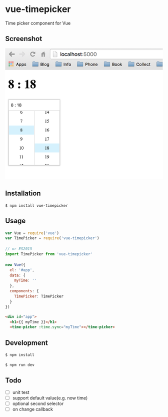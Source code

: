 # vue-timepicker

Time picker component for Vue

## Screenshot
![pic](/images/pic.png)

## Installation

```shell
$ npm install vue-timepicker
```

## Usage

```js
var Vue = require('vue')
var TimePicker = require('vue-timepicker')

// or ES2015
import TimePicker from 'vue-timepicker'

new Vue({
  el: '#app',
  data: {
    myTime: ''
  },
  components: {
    TimePicker: TimePicker
  }
})
```

```html
<div id="app">
  <h1>{{ myTime }}</h1>
  <time-picker :time.sync="myTime"></time-picker>
```

## Development

```shell
$ npm install

$ npm run dev
```

## Todo
- [ ] unit test
- [ ] support default value(e.g. now time)
- [ ] optional second selector
- [ ] on change callback
